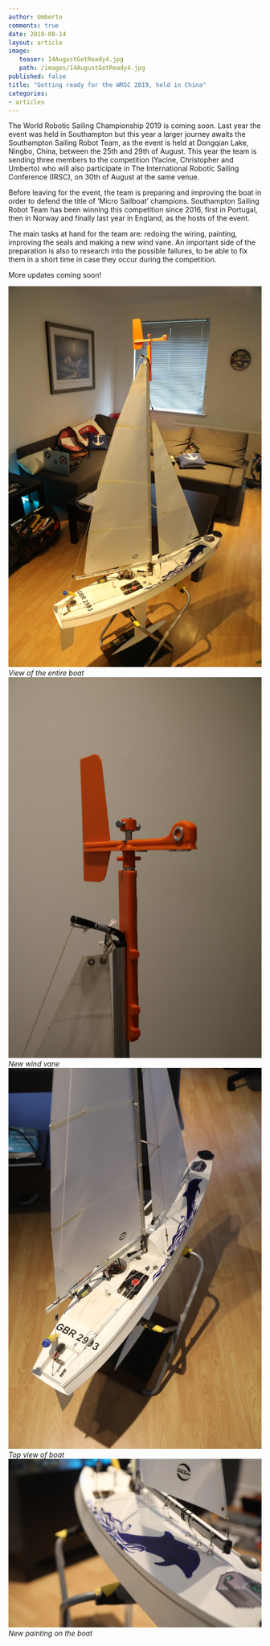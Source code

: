 ```yaml
---
author: Umberto
comments: true
date: 2019-08-14 
layout: article
image:
   teaser: 14AugustGetReady4.jpg
   path: /images/14AugustGetReady4.jpg
published: false
title: "Getting ready for the WRSC 2019, held in China"
categories:
- articles
---
```


The World Robotic Sailing Championship 2019 is coming soon. Last year the 
event was held in Southampton but this year a larger journey awaits the 
Southampton Sailing Robot Team, as the event is held at Dongqian Lake, Ningbo, China,
between the 25th and 29th of August. This year the team is sending three members to the 
competition (Yacine, Christopher and Umberto) who will also participate in The 
International Robotic Sailing Conference (IRSC), on 30th of August at the same venue. 

Before leaving for the event, the team is preparing and improving the boat
in order to defend the title of ‘Micro Sailboat’ champions. Southampton 
Sailing Robot Team has been winning this competition since 2016, first
in Portugal, then in Norway and finally last year in England, as the hosts of the event. 

The main tasks at hand for the team are: redoing the wiring, painting, improving
the seals and making a new wind vane. An important side of the preparation is also 
to research into the possible failures, to be able to fix them in a short time in 
case they occur during the competition. 

More updates coming soon! 

![Boat image 1](/images/14augustGetReady1.jpg)
*View of the entire boat*
![Boat image 2](/images/14AugustGetReady2.jpg)
*New wind vane*
![Boat image 3](/images/14AugustGetReady3.jpg)
*Top view of boat*
![Boat image 4](/images/14AugustGetReady4.jpg)
*New painting on the boat*
